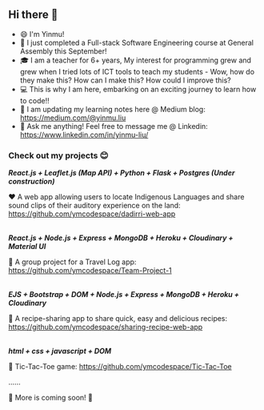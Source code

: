 <!--
**ymcodespace/ymcodespace** is a ✨ _special_ ✨ repository because its `README.md` (this file) appears on your GitHub profile.

Here are some ideas to get you started:

- 🔭 I’m currently working on ...
- 🌱 I’m currently learning ...
- 👯 I’m looking to collaborate on ...
- 🤔 I’m looking for help with ...
- 💬 Ask me about ...
- 📫 How to reach me: ...
- 😄 Pronouns: ...
- ⚡ Fun fact: ...
-->

## Hi there 👋
- 😄 I'm Yinmu! 
- 🌱 I just completed a Full-stack Software Engineering course at General Assembly this September!
- 🎓 I am a teacher for 6+ years, My interest for programming grew and grew when I tried lots of ICT tools to teach my students - Wow, how do they make this? How can I make this? How could I improve this? 
- 💻 This is why I am here, embarking on an exciting journey to learn how to code!!
- 📗 I am updating my learning notes here @ Medium blog: https://medium.com/@yinmu.liu
- 💬 Ask me anything! Feel free to message me @ Linkedin: https://www.linkedin.com/in/yinmu-liu/

### Check out my projects 😊

<strong><em>React.js + Leaflet.js (Map API) + Python + Flask + Postgres (Under construction)</em></strong>

:heart: A web app allowing users to locate Indigenous Languages and share sound clips of their auditory experience on the land: https://github.com/ymcodespace/dadirri-web-app
<br>
<br>

<strong><em>React.js + Node.js + Express + MongoDB + Heroku + Cloudinary + Material UI</em></strong>

💚 A group project for a Travel Log app: https://github.com/ymcodespace/Team-Project-1
<br>
<br>

<strong><em>EJS + Bootstrap + DOM + Node.js + Express + MongoDB + Heroku + Cloudinary</em></strong>

💛 A recipe-sharing app to share quick, easy and delicious recipes: https://github.com/ymcodespace/sharing-recipe-web-app
<br>
<br>

<strong><em>html + css + javascript + DOM</em></strong>

💜 Tic-Tac-Toe game: https://github.com/ymcodespace/Tic-Tac-Toe

......

💭 More is coming soon! 💭
